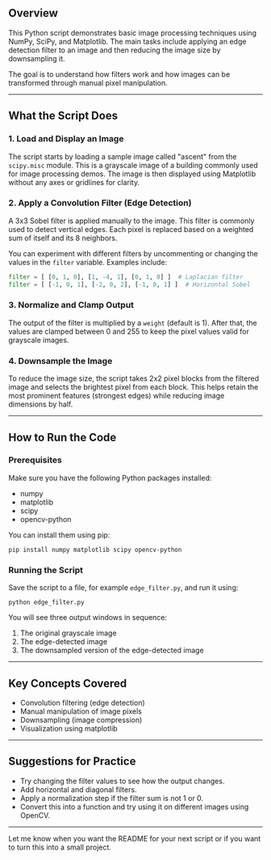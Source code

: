 ## Overview

This Python script demonstrates basic image processing techniques using NumPy, SciPy, and Matplotlib. The main tasks include applying an edge detection filter to an image and then reducing the image size by downsampling it.

The goal is to understand how filters work and how images can be transformed through manual pixel manipulation.

---

## What the Script Does

### 1. Load and Display an Image

The script starts by loading a sample image called "ascent" from the `scipy.misc` module. This is a grayscale image of a building commonly used for image processing demos. The image is then displayed using Matplotlib without any axes or gridlines for clarity.

### 2. Apply a Convolution Filter (Edge Detection)

A 3x3 Sobel filter is applied manually to the image. This filter is commonly used to detect vertical edges. Each pixel is replaced based on a weighted sum of itself and its 8 neighbors.

You can experiment with different filters by uncommenting or changing the values in the `filter` variable. Examples include:

```python
filter = [ [0, 1, 0], [1, -4, 1], [0, 1, 0] ]  # Laplacian filter
filter = [ [-1, 0, 1], [-2, 0, 2], [-1, 0, 1] ]  # Horizontal Sobel
```

### 3. Normalize and Clamp Output

The output of the filter is multiplied by a `weight` (default is 1). After that, the values are clamped between 0 and 255 to keep the pixel values valid for grayscale images.

### 4. Downsample the Image

To reduce the image size, the script takes 2x2 pixel blocks from the filtered image and selects the brightest pixel from each block. This helps retain the most prominent features (strongest edges) while reducing image dimensions by half.

---

## How to Run the Code

### Prerequisites

Make sure you have the following Python packages installed:

* numpy
* matplotlib
* scipy
* opencv-python

You can install them using pip:

```
pip install numpy matplotlib scipy opencv-python
```

### Running the Script

Save the script to a file, for example `edge_filter.py`, and run it using:

```
python edge_filter.py
```

You will see three output windows in sequence:

1. The original grayscale image
2. The edge-detected image
3. The downsampled version of the edge-detected image

---

## Key Concepts Covered

* Convolution filtering (edge detection)
* Manual manipulation of image pixels
* Downsampling (image compression)
* Visualization using matplotlib

---

## Suggestions for Practice

* Try changing the filter values to see how the output changes.
* Add horizontal and diagonal filters.
* Apply a normalization step if the filter sum is not 1 or 0.
* Convert this into a function and try using it on different images using OpenCV.

---

Let me know when you want the README for your next script or if you want to turn this into a small project.
